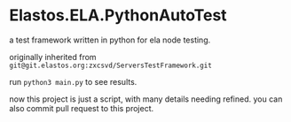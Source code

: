 # Elastos.ELA.PythonAutoTest

a test framework written in python for ela node testing.

originally inherited from `git@git.elastos.org:zxcsvd/ServersTestFramework.git`

run `python3 main.py` to see results.

now this project is just a script, with many details needing refined.
you can also commit pull request to this project.
